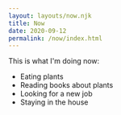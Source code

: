 ```yaml
---
layout: layouts/now.njk
title: Now
date: 2020-09-12
permalink: /now/index.html
---
```


This is what I'm doing now: 

- Eating plants
- Reading books about plants
- Looking for a new job
- Staying in the house

